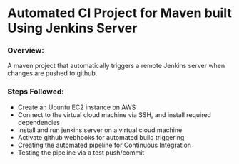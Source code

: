 # Automated CI Project for Maven built Using Jenkins Server

### Overview:
A maven project that automatically triggers a remote Jenkins server when changes are pushed to github.

### Steps Followed:
* Create an Ubuntu EC2 instance on AWS
* Connect to the virtual cloud machine via SSH, and install required dependencies
* Install and run jenkins server on a virtual cloud machine
* Activate github webhooks for automated build triggering
* Creating the automated pipeline for Continuous Integration
* Testing the pipeline via a test push/commit
